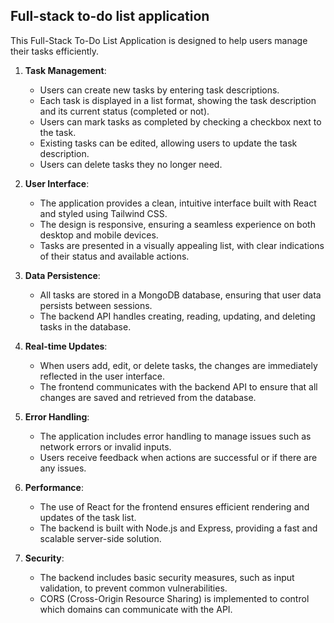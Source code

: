 ## Full-stack to-do list application

This Full-Stack To-Do List Application is designed to help users manage their tasks efficiently.

1. **Task Management**:
   - Users can create new tasks by entering task descriptions.
   - Each task is displayed in a list format, showing the task description and its current status (completed or not).
   - Users can mark tasks as completed by checking a checkbox next to the task.
   - Existing tasks can be edited, allowing users to update the task description.
   - Users can delete tasks they no longer need.

2. **User Interface**:
   - The application provides a clean, intuitive interface built with React and styled using Tailwind CSS.
   - The design is responsive, ensuring a seamless experience on both desktop and mobile devices.
   - Tasks are presented in a visually appealing list, with clear indications of their status and available actions.

3. **Data Persistence**:
   - All tasks are stored in a MongoDB database, ensuring that user data persists between sessions.
   - The backend API handles creating, reading, updating, and deleting tasks in the database.

4. **Real-time Updates**:
   - When users add, edit, or delete tasks, the changes are immediately reflected in the user interface.
   - The frontend communicates with the backend API to ensure that all changes are saved and retrieved from the database.

5. **Error Handling**:
   - The application includes error handling to manage issues such as network errors or invalid inputs.
   - Users receive feedback when actions are successful or if there are any issues.

6. **Performance**:
   - The use of React for the frontend ensures efficient rendering and updates of the task list.
   - The backend is built with Node.js and Express, providing a fast and scalable server-side solution.

7. **Security**:
   - The backend includes basic security measures, such as input validation, to prevent common vulnerabilities.
   - CORS (Cross-Origin Resource Sharing) is implemented to control which domains can communicate with the API.

